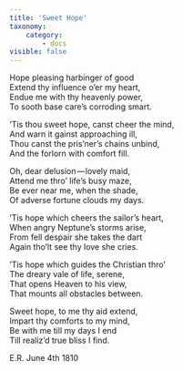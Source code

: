 ```yaml
---
title: 'Sweet Hope'
taxonomy:
    category:
        - docs
visible: false
---
```


Hope pleasing harbinger of good  
Extend thy influence o’er my heart,  
Endue me with thy heavenly power,  
To sooth base care’s corroding smart. 

’Tis thou sweet hope, canst cheer the mind,  
And warn it gainst approaching ill,  
Thou canst the pris’ner’s chains unbind,  
And the forlorn with comfort fill.

Oh, dear delusion — lovely maid,  
Attend me thro’ life’s busy maze,  
Be ever near me, when the shade,  
Of adverse fortune clouds my days.

’Tis hope which cheers the sailor’s heart,  
When angry Neptune’s storms arise,  
From fell despair she takes the dart  
Again tho’lt see thy love she cries.  

’Tis hope which guides the Christian thro’  
The dreary vale of life, serene,  
That opens Heaven to his view,  
That mounts all obstacles between.

Sweet hope, to me thy aid extend,  
Impart thy comforts to my mind,  
Be with me till my days I end  
Till realiz’d true bliss I find.

E.R. June 4th 1810